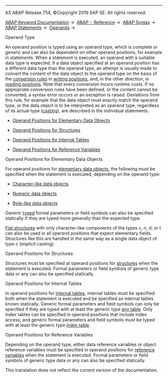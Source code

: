   

* * *

AS ABAP Release 754, ©Copyright 2019 SAP SE. All rights reserved.

[ABAP Keyword Documentation](https://help.sap.com/doc/abapdocu_754_index_htm/7.54/en-US/abenabap.htm) →  [ABAP − Reference](https://help.sap.com/doc/abapdocu_754_index_htm/7.54/en-US/abenabap_reference.htm) →  [ABAP Syntax](https://help.sap.com/doc/abapdocu_754_index_htm/7.54/en-US/abenabap_syntax.htm) →  [ABAP Statements](https://help.sap.com/doc/abapdocu_754_index_htm/7.54/en-US/abenabap_statements.htm) →  [Operands](https://help.sap.com/doc/abapdocu_754_index_htm/7.54/en-US/abenoperands.htm) → 

Operand Type

An operand position is typed using an operand type, which is complete or generic and can also be dependent on other operand positions, for example in statements. When a statement is executed, an operand with a suitable data type is expected. If a data object specified at an operand position has a different data type than the operand type, an attempt is usually made to convert the content of the data object to the operand type on the basis of the [conversion rules](https://help.sap.com/doc/abapdocu_754_index_htm/7.54/en-US/abenconversion_rules.htm) in [writing positions](https://help.sap.com/doc/abapdocu_754_index_htm/7.54/en-US/abenwriting_position_glosry.htm "Glossary Entry"), and, in the other direction, in [reading positions](https://help.sap.com/doc/abapdocu_754_index_htm/7.54/en-US/abenreading_position_glosry.htm "Glossary Entry"). Note that every conversion incurs runtime costs. If no appropriate conversion rules have been defined, or the content cannot be converted, a syntax error occurs or an exception is raised. Deviations from this rule, for example that the data object must exactly match the operand type, or the data object is to be interpreted as an operand type, regardless of its actual type ([casting](https://help.sap.com/doc/abapdocu_754_index_htm/7.54/en-US/abencast_casting_glosry.htm "Glossary Entry")), are described in the individual statements.

-   [Operand Positions for Elementary Data Objects](#@@ITOC@@ABENDATA_OBJECTS_USAGE_1)

-   [Operand Positions for Structures](#@@ITOC@@ABENDATA_OBJECTS_USAGE_2)

-   [Operand Positions for Internal Tables](#@@ITOC@@ABENDATA_OBJECTS_USAGE_3)

-   [Operand Positions for Reference Variables](#@@ITOC@@ABENDATA_OBJECTS_USAGE_4)

Operand Positions for Elementary Data Objects

For operand positions for [elementary data objects](https://help.sap.com/doc/abapdocu_754_index_htm/7.54/en-US/abenelementary_data_object_glosry.htm "Glossary Entry"), the following must be specified when the statement is executed, depending on the operand type:

-   [Character-like data objects](https://help.sap.com/doc/abapdocu_754_index_htm/7.54/en-US/abencharlike_data_object_glosry.htm "Glossary Entry")

-   [Numeric data objects](https://help.sap.com/doc/abapdocu_754_index_htm/7.54/en-US/abennumeric_data_object_glosry.htm "Glossary Entry")

-   [Byte-like data objects](https://help.sap.com/doc/abapdocu_754_index_htm/7.54/en-US/abenbyte_like_data_object_glosry.htm "Glossary Entry")

Generic [typed](https://help.sap.com/doc/abapdocu_754_index_htm/7.54/en-US/abentyping_glosry.htm "Glossary Entry") formal parameters or field symbols can also be specified statically if they are typed more generally than the expected type.

[Flat structures](https://help.sap.com/doc/abapdocu_754_index_htm/7.54/en-US/abenflat_structure_glosry.htm "Glossary Entry") with only character-like components of the types c, n, d, or t can also be used in all operand positions that expect elementary fields. Structures like this are handled in the same way as a single data object of type c (implicit casting).

Operand Positions for Structures

Structures must be specified at operand positions for [structures](https://help.sap.com/doc/abapdocu_754_index_htm/7.54/en-US/abenstructure_glosry.htm "Glossary Entry") when the statement is executed. Formal parameters or field symbols of generic type data or any can also be specified statically.

Operand Positions for Internal Tables

In operand positions for [internal tables](https://help.sap.com/doc/abapdocu_754_index_htm/7.54/en-US/abeninternal_table_glosry.htm "Glossary Entry"), internal tables must be specified both when the statement is executed and be specified as internal tables known statically. Generic formal parameters and field symbols can only be specified if they are typed with at least the generic type [any table](https://help.sap.com/doc/abapdocu_754_index_htm/7.54/en-US/abenbuilt_in_types_generic.htm). Only index tables can be specified in operand positions that include index access, and generic formal parameters and field symbols must be typed with at least the generic type [index table](https://help.sap.com/doc/abapdocu_754_index_htm/7.54/en-US/abenbuilt_in_types_generic.htm).

Operand Positions for Reference Variables

Depending on the operand type, either data reference variables or object reference variables must be specified in operand positions for [reference variables](https://help.sap.com/doc/abapdocu_754_index_htm/7.54/en-US/abenreference_variable_glosry.htm "Glossary Entry") when the statement is executed. Formal parameters or field symbols of generic type data or any can also be specified statically.

This translation does not reflect the current version of the documentation.